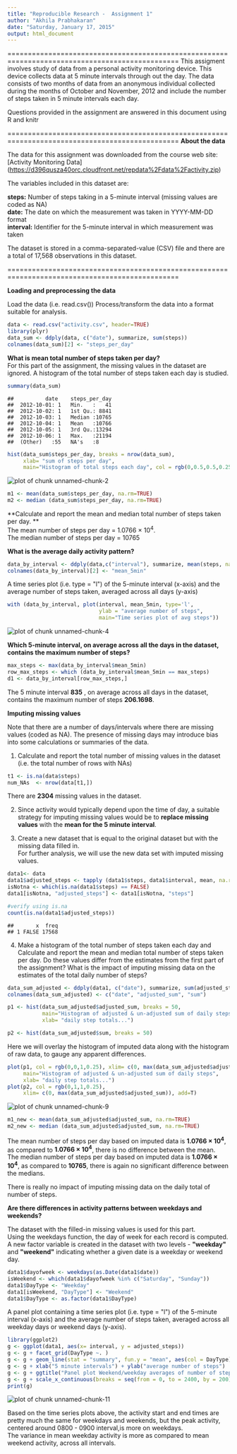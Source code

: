 ```yaml
---
title: "Reproducible Research -  Assignment 1"
author: "Akhila Prabhakaran"
date: "Saturday, January 17, 2015"
output: html_document
---
```


================================================================================================
This assigment involves study of data from a personal activity monitoring device. This device collects data at 5 minute intervals through out the day. The data consists of two months of data from an anonymous individual collected during the months of October and November, 2012 and include the number of steps taken in 5 minute intervals each day.

Questions provided in the assignment are answered in this document using R and knitr

================================================================================================
**About the data**  

The data for this assignment was downloaded from the course web site:  
[Activity Monitoring Data] (https://d396qusza40orc.cloudfront.net/repdata%2Fdata%2Factivity.zip)

The variables included in this dataset are:  

**steps:** Number of steps taking in a 5-minute interval (missing values are coded as NA)  
**date:** The date on which the measurement was taken in YYYY-MM-DD format  
**interval:** Identifier for the 5-minute interval in which measurement was taken  

The dataset is stored in a comma-separated-value (CSV) file and there are a total of 17,568 observations in this dataset.  

================================================================================================

**Loading and preprocessing the data**

Load the data (i.e. read.csv())
Process/transform the data into a format suitable for analysis.  


```r
data <- read.csv("activity.csv", header=TRUE)
library(plyr)
data_sum <- ddply(data, c("date"), summarize, sum(steps))
colnames(data_sum)[2] <- "steps_per_day"
```

**What is mean total number of steps taken per day?**  
For this part of the assignment, the missing values in the dataset are ignored.
A histogram of the total number of steps taken each day is studied.


```r
summary(data_sum)
```

```
##          date    steps_per_day  
##  2012-10-01: 1   Min.   :   41  
##  2012-10-02: 1   1st Qu.: 8841  
##  2012-10-03: 1   Median :10765  
##  2012-10-04: 1   Mean   :10766  
##  2012-10-05: 1   3rd Qu.:13294  
##  2012-10-06: 1   Max.   :21194  
##  (Other)   :55   NA's   :8
```

```r
hist(data_sum$steps_per_day, breaks = nrow(data_sum), 
     xlab= "sum of steps per day", 
     main="Histogram of total steps each day", col = rgb(0,0.5,0.5,0.25))
```

![plot of chunk unnamed-chunk-2](figure/unnamed-chunk-2.png) 

```r
m1 <- mean(data_sum$steps_per_day, na.rm=TRUE)
m2 <- median (data_sum$steps_per_day, na.rm=TRUE)
```


**Calculate and report the mean and median total number of steps taken per day.  **  
The mean number of steps per day = 1.0766 &times; 10<sup>4</sup>.  
The median number of steps per day = 10765  


**What is the average daily activity pattern?**

```r
data_by_interval <- ddply(data,c("interval"), summarize, mean(steps, na.rm=TRUE))
colnames(data_by_interval)[2] <- "mean_5min"
```
A time series plot (i.e. type = "l") of the 5-minute interval (x-axis) and the average number of steps taken, averaged across all days (y-axis)  


```r
with (data_by_interval, plot(interval, mean_5min, type='l', 
                             ylab = "average number of steps", 
                             main="Time series plot of avg steps"))
```

![plot of chunk unnamed-chunk-4](figure/unnamed-chunk-4.png) 

**Which 5-minute interval, on average across all the days in the dataset, contains the maximum number of steps?**    

```r
max_steps <- max(data_by_interval$mean_5min)
row_max_steps <- which (data_by_interval$mean_5min == max_steps)
d1 <- data_by_interval[row_max_steps,]
```

The 5 minute interval **835** , on average across all days in the dataset, contains the maximum number of steps **206.1698**.    
  
  
**Imputing missing values**  

Note that there are a number of days/intervals where there are missing values (coded as NA). 
The presence of missing days may introduce bias into some calculations or summaries of the data.  

1. Calculate and report the total number of missing values in the dataset (i.e. the total number of rows with NAs)   


```r
t1 <- is.na(data$steps)
num_NAs  <- nrow(data[t1,])
```
There are **2304** missing values in the dataset.  


2. Since activity would typically depend upon the time of day, a suitable strategy for imputing missing values would be to **replace missing values** with the **mean for the 5 minute interval**.  

3. Create a new dataset that is equal to the original dataset but with the missing data filled in.  
For further analysis, we will use the new data set with imputed missing values.


```r
data1<- data 
data1$adjusted_steps <- tapply (data1$steps, data1$interval, mean, na.rm=TRUE)
isNotna <- which(is.na(data1$steps) == FALSE)
data1[isNotna, "adjusted_steps"] <- data1[isNotna, "steps"]

#verify using is.na
count(is.na(data1$adjusted_steps))
```

```
##       x  freq
## 1 FALSE 17568
```

4. Make a histogram of the total number of steps taken each day and Calculate and report the mean and median total number of steps taken per day. Do these values differ from the estimates from the first part of the assignment? What is the impact of imputing missing data on the estimates of the total daily number of steps?    
  

```r
data_sum_adjusted <- ddply(data1, c("date"), summarize, sum(adjusted_steps), sum(steps))
colnames(data_sum_adjusted) <- c("date", "adjusted_sum", "sum")

p1 <- hist(data_sum_adjusted$adjusted_sum, breaks = 50, 
           main="Histogram of adjusted & un-adjusted sum of daily steps", 
           xlab= "daily step totals...")
```

```r
p2 <- hist(data_sum_adjusted$sum, breaks = 50)
```

Here we will overlay the histogram of imputed data along with the histogram of raw data, to gauge any apparent differences.


```r
plot(p1, col = rgb(0,0,1,0.25), xlim= c(0, max(data_sum_adjusted$adjusted_sum)), 
     main="Histogram of adjusted & un-adjusted sum of daily steps", 
     xlab= "daily step totals...")
plot(p2, col = rgb(0,1,1,0.25), 
     xlim= c(0, max(data_sum_adjusted$adjusted_sum)), add=T)
```

![plot of chunk unnamed-chunk-9](figure/unnamed-chunk-9.png) 

```r
m1_new <- mean(data_sum_adjusted$adjusted_sum, na.rm=TRUE)
m2_new <- median (data_sum_adjusted$adjusted_sum, na.rm=TRUE)
```
The mean number of steps per day based on imputed data is **1.0766 &times; 10<sup>4</sup>**, as compared to **1.0766 &times; 10<sup>4</sup>**, there is no difference between the mean.    
The median number of steps per day based on imputed data is **1.0766 &times; 10<sup>4</sup>**, as compared to **10765**, there is again no significant difference between the medians. 
  
There is really no impact of imputing missing data on the daily total of number of steps.

**Are there differences in activity patterns between weekdays and weekends?**  

The dataset with the filled-in missing values is used for this part.  
Using the weekdays function, the day of week for each record is computed.  
A new factor variable is created in the dataset with two levels - **"weekday"** and **"weekend"** indicating whether a given date is a weekday or weekend day.  


```r
data1$dayofweek <- weekdays(as.Date(data1$date))
isWeekend <- which(data1$dayofweek %in% c("Saturday", "Sunday"))
data1$DayType <- "Weekday"
data1[isWeekend, "DayType"] <- "Weekend"
data1$DayType <- as.factor(data1$DayType)
```


A panel plot containing a time series plot (i.e. type = "l") of the 5-minute interval (x-axis) and the average number of steps taken, averaged across all weekday days or weekend days (y-axis). 
  

```r
library(ggplot2)
g <- ggplot(data1, aes(x= interval, y = adjusted_steps))
g <- g + facet_grid(DayType ~. )
g <- g + geom_line(stat = "summary", fun.y = "mean", aes(col = DayType) )
g <- g + xlab("5 minute intervals") + ylab("average number of steps") 
g <- g + ggtitle("Panel plot Weekend/weekday averages of number of steps")
g <- g + scale_x_continuous(breaks = seq(from = 0, to = 2400, by = 200))
print(g)
```

![plot of chunk unnamed-chunk-11](figure/unnamed-chunk-11.png) 

Based on the time series plots above, the activity start and end times are pretty much the same for weekdays and weekends, but the peak activity, centered around 0800 - 0900 interval,is more on weekdays.   
The variance in mean weekday activity is more as compared to mean weekend activity, across all intervals.
